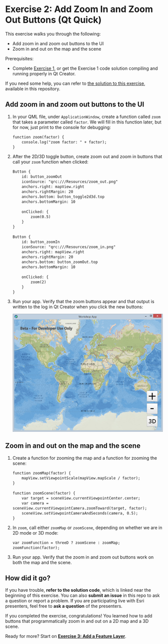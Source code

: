 # Exercise 2: Add Zoom In and Zoom Out Buttons (Qt Quick)

This exercise walks you through the following:
- Add zoom in and zoom out buttons to the UI
- Zoom in and out on the map and the scene

Prerequisites:
- Complete [Exercise 1](Exercise%201%20Map%20and%20Scene.md), or get the Exercise 1 code solution compiling and running properly in Qt Creator.

If you need some help, you can refer to [the solution to this exercise](../../../solutions/Qt/Qt%20Quick/Ex2_ZoomButtons), available in this repository.

## Add zoom in and zoom out buttons to the UI

1. In your QML file, under `ApplicationWindow`, create a function called `zoom` that takes a parameter called `factor`. We will fill in this function later, but for now, just print to the console for debugging:

    ```
    function zoom(factor) {
        console.log("zoom factor: " + factor);
    }
    ```
    
1. After the 2D/3D toggle button, create zoom out and zoom in buttons that call your `zoom` function when clicked:

    ```
    Button {
        id: button_zoomOut
        iconSource: "qrc:///Resources/zoom_out.png"
        anchors.right: mapView.right
        anchors.rightMargin: 20
        anchors.bottom: button_toggle2d3d.top
        anchors.bottomMargin: 10

        onClicked: {
            zoom(0.5)
        }
    }
    
    Button {
        id: button_zoomIn
        iconSource: "qrc:///Resources/zoom_in.png"
        anchors.right: mapView.right
        anchors.rightMargin: 20
        anchors.bottom: button_zoomOut.top
        anchors.bottomMargin: 10

        onClicked: {
            zoom(2)
        }
    }
    ```
    
1. Run your app. Verify that the zoom buttons appear and that output is written to the log in Qt Creator when you click the new buttons:

    ![Zoom buttons](03-zoom-buttons.png)

## Zoom in and out on the map and the scene

1. Create a function for zooming the map and a function for zooming the scene:

    ```
    function zoomMap(factor) {
        mapView.setViewpointScale(mapView.mapScale / factor);
    }

    function zoomScene(factor) {
        var target = sceneView.currentViewpointCenter.center;
        var camera = sceneView.currentViewpointCamera.zoomToward(target, factor);
        sceneView.setViewpointCameraAndSeconds(camera, 0.5);
    }
    ```
    
1. In `zoom`, call either `zoomMap` or `zoomScene`, depending on whether we are in 2D mode or 3D mode:

    ```
    var zoomFunction = threeD ? zoomScene : zoomMap;
    zoomFunction(factor);
    ```
    
1. Run your app. Verify that the zoom in and zoom out buttons work on both the map and the scene.
    
## How did it go?

If you have trouble, **refer to the solution code**, which is linked near the beginning of this exercise. You can also **submit an issue** in this repo to ask a question or report a problem. If you are participating live with Esri presenters, feel free to **ask a question** of the presenters.

If you completed the exercise, congratulations! You learned how to add buttons that programmatically zoom in and out on a 2D map and a 3D scene.

Ready for more? Start on [**Exercise 3: Add a Feature Layer**](Exercise%203%20Local%20Feature%20Layer.md).